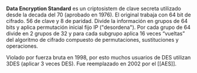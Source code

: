 **Data Encryption Standard** es un criptosistem de clave secreta utilizado desde la decada del 70 (aprobado en 1976). El original trabaja con 64 bit de cifrado. 56 de clave y 8 de paridad. Divide la información en grupos de 64 bits y aplica permutación inicial fijo IP ("desordena"). Por cada grupo de 64 divide en 2 grupos de 32 y para cada subgrupo aplica 16 veces “vueltas” del algoritmo de cifrado compuesto de permutaciones, sustituciones y operaciones.

Violado por fuerza bruta en 1998, por esto muchos usuarios de DES utilizan 3DES (aplicar 3 veces DES).
Fue reemplazado en 2002 por el [[AES]].
